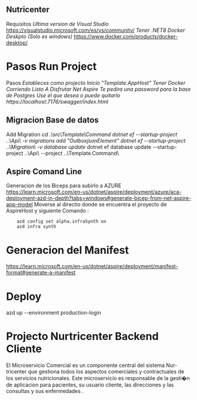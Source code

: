 ## Nutricenter

Requisitos 
	*Ultima version de Visual Studio* https://visualstudio.microsoft.com/es/vs/community/
	*Tener .NET8*
	*Docker Deskpto (Solo es windows)* https://www.docker.com/products/docker-desktop/

# Pasos Run Project

Pasos
	*Estableces como projecto Inicio "Template.AppHost"*
	*Tener Docker Corriendo*
	*Listo A Disfrutar Net Aspire*
	*Te pedira una password para la base de Postgres Use el que desea o puede quitarlo*
	*https://localhost:7176/swagger/index.html*

## Migracion Base de datos

Add Migration
	*cd .\src\Template\Command*
	*dotnet ef --startup-project ..\Api\ -v migrations add "OutboxjsonElement"*
	*dotnet ef --startup-project ..\Migration\ -v database update*
	dotnet ef database update --startup-project ..\Api\ --project ..\Template.Command\


## Aspire Comand Line

Generacion de los Biceps para subirlo a AZURE
https://learn.microsoft.com/en-us/dotnet/aspire/deployment/azure/aca-deployment-azd-in-depth?tabs=windows#generate-bicep-from-net-aspire-app-model
Moverse al directio donde se encuentra el proyecto de AspireHost y siguiente Comando :

		azd config set alpha.infraSynth on
		azd infra synth

# Generacion del Manifest

https://learn.microsoft.com/en-us/dotnet/aspire/deployment/manifest-format#generate-a-manifest

# Deploy

azd up --environment production-login

# Projecto Nurtricenter Backend Cliente
El Microservicio Comercial es un componente central del sistema Nur-tricenter que gestiona todos los aspectos comerciales y contractuales de los servicios nutricionales.
Este microservicio es responsable de la gesti�n de aplicacion para pacientes, su usuario cliente, las direcciones y las consultas y sus enfermedades .

